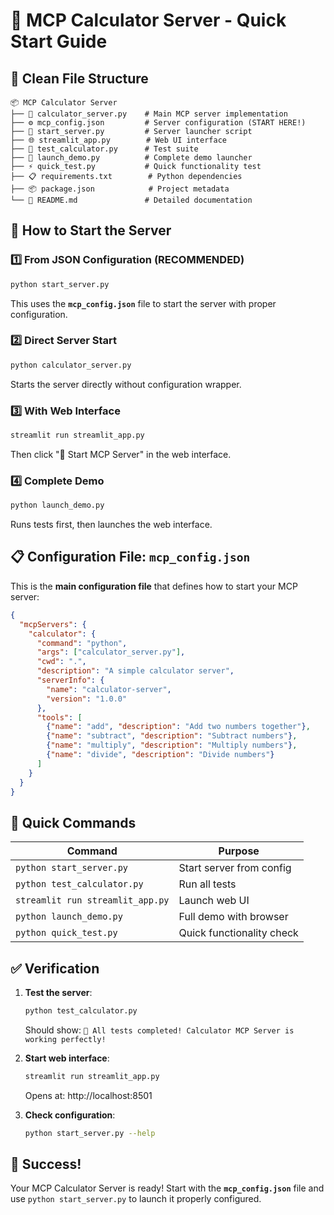 # 🧮 MCP Calculator Server - Quick Start Guide

## 📁 Clean File Structure
```
📦 MCP Calculator Server
├── 🔧 calculator_server.py    # Main MCP server implementation  
├── ⚙️ mcp_config.json         # Server configuration (START HERE!)
├── 🚀 start_server.py         # Server launcher script
├── 🌐 streamlit_app.py        # Web UI interface
├── 🧪 test_calculator.py      # Test suite
├── 🎯 launch_demo.py          # Complete demo launcher
├── ⚡ quick_test.py           # Quick functionality test
├── 📋 requirements.txt        # Python dependencies
├── 📦 package.json            # Project metadata
└── 📖 README.md               # Detailed documentation
```

## 🚀 How to Start the Server

### 1️⃣ **From JSON Configuration** (RECOMMENDED)
```bash
python start_server.py
```
This uses the **`mcp_config.json`** file to start the server with proper configuration.

### 2️⃣ **Direct Server Start**
```bash
python calculator_server.py
```
Starts the server directly without configuration wrapper.

### 3️⃣ **With Web Interface**
```bash
streamlit run streamlit_app.py
```
Then click "🚀 Start MCP Server" in the web interface.

### 4️⃣ **Complete Demo**
```bash
python launch_demo.py
```
Runs tests first, then launches the web interface.

## 📋 Configuration File: `mcp_config.json`

This is the **main configuration file** that defines how to start your MCP server:

```json
{
  "mcpServers": {
    "calculator": {
      "command": "python",
      "args": ["calculator_server.py"],
      "cwd": ".",
      "description": "A simple calculator server",
      "serverInfo": {
        "name": "calculator-server", 
        "version": "1.0.0"
      },
      "tools": [
        {"name": "add", "description": "Add two numbers together"},
        {"name": "subtract", "description": "Subtract numbers"},
        {"name": "multiply", "description": "Multiply numbers"},
        {"name": "divide", "description": "Divide numbers"}
      ]
    }
  }
}
```

## 🎯 Quick Commands

| Command | Purpose |
|---------|---------|
| `python start_server.py` | Start server from config |
| `python test_calculator.py` | Run all tests |
| `streamlit run streamlit_app.py` | Launch web UI |
| `python launch_demo.py` | Full demo with browser |
| `python quick_test.py` | Quick functionality check |

## ✅ Verification

1. **Test the server**:
   ```bash
   python test_calculator.py
   ```
   Should show: `🎉 All tests completed! Calculator MCP Server is working perfectly!`

2. **Start web interface**:
   ```bash
   streamlit run streamlit_app.py
   ```
   Opens at: http://localhost:8501

3. **Check configuration**:
   ```bash
   python start_server.py --help
   ```

## 🎉 Success!

Your MCP Calculator Server is ready! Start with the **`mcp_config.json`** file and use `python start_server.py` to launch it properly configured.
